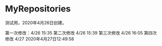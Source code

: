 # MyRepositories
测试用，2020年4月26日创建。

第一次修改：4/26 15:35
第二次修改 4/26 15:39
第三次修改 4/26 16:05
第四次修改 4/27 2020年4月27日12:49:58
